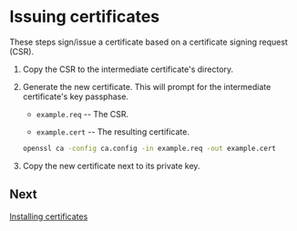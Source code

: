 # Issuing certificates

These steps sign/issue a certificate based on a certificate signing request
(CSR).

 1. Copy the CSR to the intermediate certificate's directory.

 2. Generate the new certificate. This will prompt for the intermediate
    certificate's key passphase.

      - `example.req` -- The CSR.

      - `example.cert` -- The resulting certificate.

    ```bash
    openssl ca -config ca.config -in example.req -out example.cert
    ```

 3. Copy the new certificate next to its private key.

## Next

[Installing certificates](install.md)
